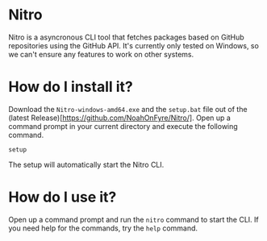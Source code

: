# Nitro
Nitro is a asyncronous CLI tool that fetches packages based on GitHub repositories using the GitHub API.
It's currently only tested on Windows, so we can't ensure any features to work on other systems.

# How do I install it?
Download the `Nitro-windows-amd64.exe` and the `setup.bat` file out of the (latest Release)[https://github.com/NoahOnFyre/Nitro/]. Open up a command prompt in your current directory and execute the following command.
```
setup
```
The setup will automatically start the Nitro CLI.

# How do I use it?
Open up a command prompt and run the `nitro` command to start the CLI.
If you need help for the commands, try the `help` command.
